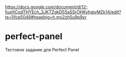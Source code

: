 https://docs.google.com/document/d/12-fuxHCodTHYEch_3JKTZgkD55aSSrOHKyhgjvMZk14/edit?ts=5fce5048#heading=h.my2zh5u9p9vr

# perfect-panel
Тестовое задание для Perfect Panel
